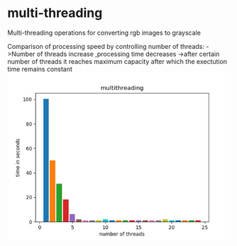# multi-threading
Multi-threading operations for converting rgb images to grayscale

Comparison of processing speed by controlling number of threads:
->Number of threads increase ,processing time decreases
->after certain number of threads it reaches maximum capacity after which the exectution time remains constant
![alt text](https://github.com/basavraj-chinagundi/multi-threading/blob/main/thread.jpeg)

